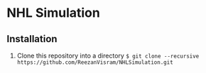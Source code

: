 # NHL Simulation

## Installation
1. Clone this repository into a directory
`$ git clone --recursive https://github.com/ReezanVisram/NHLSimulation.git`


